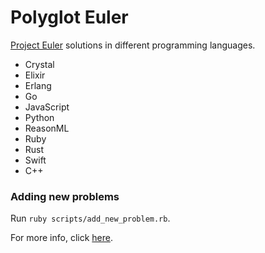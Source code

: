 # Polyglot Euler

[Project Euler](https://projecteuler.net) solutions in different programming languages.

- Crystal
- Elixir
- Erlang
- Go
- JavaScript
- Python
- ReasonML
- Ruby
- Rust
- Swift
- C++

### Adding new problems

Run `ruby scripts/add_new_problem.rb`.

For more info, click [here](https://github.com/FrankKair/polyglot-euler/tree/master/scripts).
